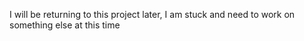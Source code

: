 I will be returning to this project later, I am stuck and need to work on something else at this time
